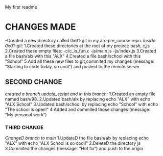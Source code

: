My first readme

 # CHANGES MADE
-Created a new directory called 0x01-git in my  alx-pre_course repo.
*Inside 0x01-git:*
1.Created these directories at the root of my  project: bash, c,js
2.Created  these empty files:
-c/c_is_fun.c
-js/main.js
-js/index.js
3.Created  a file bash/alx with this "ALX"
4.Created a file bash/school with this "School"
5.Add all these new files to git,commited my changes (message: “Starting to code today, so cool”) and pushed to the remote server
## SECOND CHANGE
*created a branch update_script and in this branch:*
1.Created an empty file named bash/98.
2.Updated bash/alx by replacing echo "ALX" with echo "ALX School"
3.Updated bash/school by replacing echo "School" with echo "The school is open!"
4.Added and commited those changes (message: “My personal work”)
### THIRD CHANGE
*ChangeD branch to main*
1.UpdateD the file bash/alx by replacing echo "ALX" with echo "ALX School is so cool!"
2.DeleteD the directory js
3.Commited the changes (message: “Hot fix”) and push to the origin 
